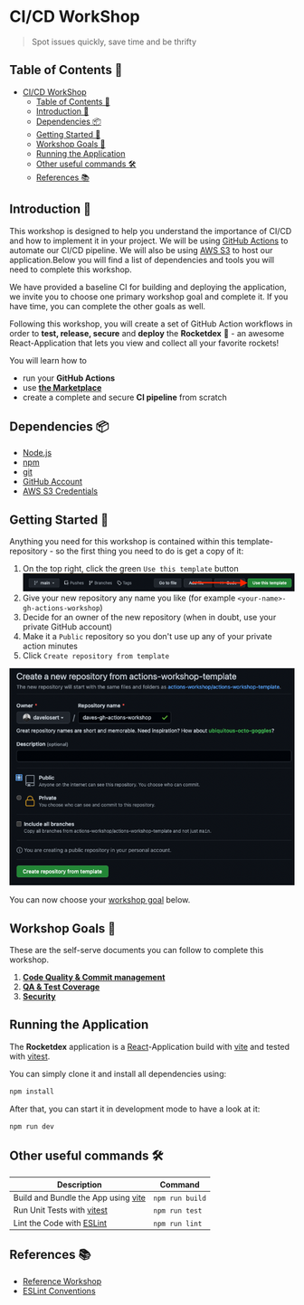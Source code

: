 # CI/CD WorkShop 
> Spot issues quickly, save time and be thrifty

## Table of Contents 📑
- [CI/CD WorkShop](#cicd-workshop)
  - [Table of Contents 📑](#table-of-contents-)
  - [Introduction 📝](#introduction-)
  - [Dependencies 📦](#dependencies-)
  - [Getting Started 🚀](#getting-started-)
  - [Workshop Goals 🎯](#workshop-goals-)
  - [Running the Application](#running-the-application)
  - [Other useful commands 🛠](#other-useful-commands-)
  - [References 📚](#references-)

## Introduction 📝

This workshop is designed to help you understand the importance of CI/CD and how to implement it in your project. We will be using [GitHub Actions]() to automate our CI/CD pipeline. 
We will also be using [AWS S3]() to host our application.Below you will find a list of dependencies and tools you will need to complete this workshop.

We have provided a baseline CI for building and deploying the application, we invite you to choose one primary workshop goal and complete it. If you have time, you can complete the other goals as well.

Following this workshop, you will create a set of GitHub Action workflows in order to **test, release, secure** and **deploy** the **Rocketdex** 🚀 - an awesome React-Application that lets you view and collect all your favorite rockets!

You will learn how to

- run your **GitHub Actions**
- use [**the Marketplace**](https://github.com/marketplace)
- create a complete and secure **CI pipeline** from scratch

## Dependencies 📦
- [Node.js](https://nodejs.org/en/)
- [npm](https://www.npmjs.com/)
- [git](https://git-scm.com/)
- [GitHub Account](https://github.com)
- [AWS S3 Credentials](https://vault.indigolabs.ca/)

## Getting Started 🚀

Anything you need for this workshop is contained within this template-repository - so the first thing you need to do is get a copy of it:

1. On the top right, click the green `Use this template` button
    ![Image of the green button saying Use this Repo](./docs/images/setsup_use-this-template.png)
2. Give your new repository any name you like (for example `<your-name>-gh-actions-workshop`)
3. Decide for an owner of the new repository (when in doubt, use your private GitHub account)
4. Make it a `Public` repository so you don't use up any of your private action minutes
5. Click `Create repository from template`

![Image of Repository Creation Screen with settings as explained above](docs/images/setup_create-repo.png)

You can now choose your [workshop goal](#workshop-goals-) below.

## Workshop Goals 🎯

These are the self-serve documents you can follow to complete this workshop.

1. **[Code Quality & Commit management](./docs/code_quality.md)**
2. **[QA & Test Coverage](./docs/qa_tests.md)**
3. **[Security](./docs/security.md)**

## Running the Application 

The **Rocketdex** application is a [React](https://reactjs.org/)-Application build with [vite](https://vitejs.dev/) and tested with [vitest](https://vitest.dev/).

You can simply clone it and install all dependencies using:

```sh
npm install
```

After that, you can start it in development mode to have a look at it:

```sh
npm run dev
```

## Other useful commands 🛠

| Description                                               | Command         |
| --------------------------------------------------------- | --------------- |
| Build and Bundle the App using [vite](https://vitejs.dev) | `npm run build` |
| Run Unit Tests with [vitest](https://vitest.dev/)         | `npm run test`  |
| Lint the Code with [ESLint](https://eslint.org/)          | `npm run lint`  |

## References 📚
- [Reference Workshop](https://github.com/actions-workshop/actions-workshopp)
- [ESLint Conventions](https://typescript-eslint.io/rules/naming-convention/)
